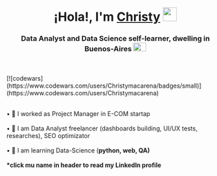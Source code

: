 <h1 align="center">¡Hola!, I'm <a href="https://www.linkedin.com/in/christy-matryonina/" target="_blank">Christy</a> 
<img src="https://github.com/blackcater/blackcater/raw/main/images/Hi.gif" height="32"/></h1>
<h3 align="center">Data Analyst and Data Science self-learner, dwelling in Buenos-Aires <a href="https://ogeo.info/flags/flag-argentiny" target="_blank"><img alt="Флаг Аргентины"
src="https://ogeo.info/wp-content/uploads/2023/02/flag-argentiny-foto.png" width="30" height="20" /></a> </h3>
<br/>
<br/>[![codewars](https://www.codewars.com/users/Christymacarena/badges/small)](https://www.codewars.com/users/Christymacarena) </br>

<br/>• 🌱 I worked as Project Manager in E-COM startap</br>
<br/>• 🐾 I am Data Analyst freelancer (dashboards building, UI/UX tests, researches), SEO optimizator</br>
<br/>• 🌱 I am learning Data-Science (<strong>python, web, QA)</br>
<br/>*click mu name in header to read my LinkedIn profile</br>
</a> 

